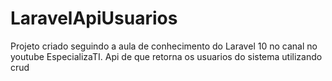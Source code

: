 # LaravelApiUsuarios
Projeto criado seguindo a aula de conhecimento do Laravel 10 no canal no youtube EspecializaTI.  Api de que retorna os usuarios do sistema utilizando crud